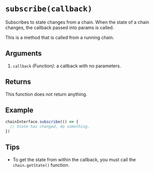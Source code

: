 # `subscribe(callback)`

Subscribes to state changes from a chain. When the state of a chain
changes, the callback passed into params is called.

This is a method that is called from a running chain.


## Arguments

1. `callback` *(Function)*: a callback with no parameters.


## Returns

This function does not return anything.


## Example

```js
chainInterface.subscribe(() => {
  // State has changed, do something.
})
```

## Tips

- To get the state from within the callback, you must call the
  `chain.getState()` function.
